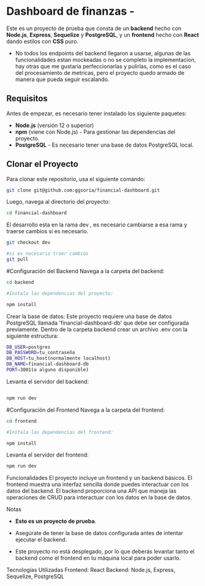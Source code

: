 # Dashboard de finanzas - 

Este es un proyecto de prueba que consta de un **backend** hecho con **Node.js**, **Express**, **Sequelize** y **PostgreSQL**, y un **frontend** hecho con **React** dando estilos con **CSS** puro.
- No todos los endpoints del backend llegaron a usarse, algunas de las funcionalidades estan mockeadas o no se completo la implementacion, hay otras que me gustaria perfeccionarlas y pulirlas, como es el caso del procesamiento de metricas, pero el proyecto quedo armado de manera que pueda seguir escalando.

## Requisitos

Antes de empezar, es necesario tener instalado los siguiente paquetes:

- **Node.js** (versión 12 o superior)
- **npm** (viene con Node.js) - Para gestionar las dependencias del proyecto.
- **PostgreSQL** - Es necesario tener una base de datos PostgreSQL local.

## Clonar el Proyecto

Para clonar este repositorio, usa el siguiente comando:

```bash
git clone git@github.com:ggsoria/financial-dashboard.git
```
Luego, navega al directorio del proyecto:

```bash
cd financial-dashboard
```

El desarrollo esta en la rama dev , es necesario cambiarse a esa rama y traerse cambios si es necesario.
```bash
git checkout dev

#si es necesario traer cambios
git pull
```


#Configuración del Backend
Navega a la carpeta del backend:

```bash
cd backend

#Instala las dependencias del proyecto:

npm install
```
Crear la base de datos: Este proyecto requiere una base de datos PostgreSQL llamada 'financial-dashboard-db' que debe ser configurada previamente.
Dentro de la carpeta backend crear un archivo .env con la siguiente estructura:

```bash
DB_USER=postgres
DB_PASSWORD=tu_contraseña 
DB_HOST=tu_host(normalmente localhost)
DB_NAME=financial-dashboard-db
PORT=3001(o alguno disponible)
```

Levanta el servidor del backend:

```bash

npm run dev
```

#Configuración del Frontend
Navega a la carpeta del frontend:

```bash
cd frontend

#Instala las dependencias del frontend:

npm install
```

Levanta el servidor del frontend:

```bash
npm run dev
```

Funcionalidades
El proyecto incluye un frontend y un backend básicos. El frontend muestra una interfaz sencilla donde puedes interactuar con los datos del backend. El backend proporciona una API que maneja las operaciones de CRUD para interactuar con los datos en la base de datos.

Notas
- **Esto es un proyecto de prueba**.

- Asegúrate de tener la base de datos configurada antes de intentar ejecutar el backend.

- Este proyecto no está desplegado, por lo que deberás levantar tanto el backend como el frontend en tu máquina local para poder usarlo.



Tecnologías Utilizadas
Frontend: React
Backend: Node.js, Express, Sequelize, PostgreSQL

